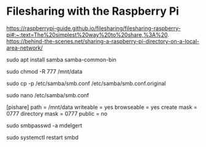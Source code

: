 # Filesharing with the Raspberry Pi
https://raspberrypi-guide.github.io/filesharing/filesharing-raspberry-pi#:~:text=The%20simplest%20way%20to%20share,%3A%20.
https://behind-the-scenes.net/sharing-a-raspberry-pi-directory-on-a-local-area-network/

sudo apt install samba samba-common-bin

sudo chmod -R 777 /mnt/data

sudo cp -p /etc/samba/smb.conf /etc/samba/smb.conf.original

sudo nano /etc/samba/smb.conf

[pishare]
path = /mnt/data
writeable = yes
browseable = yes
create mask = 0777
directory mask = 0777
public = no

sudo smbpasswd -a mdelgert

sudo systemctl restart smbd